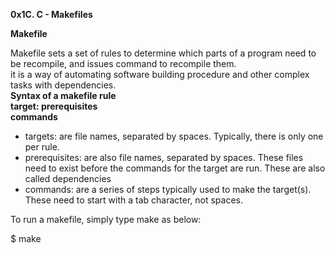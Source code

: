 **0x1C. C - Makefiles**    
  
**Makefile**    

Makefile sets a set of rules to determine which parts of a program need to be recompile, and issues command to recompile them.  
it is a way of automating software building procedure and other complex tasks with dependencies.    
**Syntax of a makefile rule**    
**target: prerequisites  
  commands**    
- targets: are file names, separated by spaces. Typically, there is only one per rule.  
- prerequisites: are also file names, separated by spaces. These files need to exist before the commands for the target are run. These are also called dependencies  
- commands: are a series of steps typically used to make the target(s). These need to start with a tab character, not spaces.    

To run a makefile, simply type make as below:  

$ make
